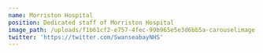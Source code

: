 ```yaml
---
name: Morriston Hospital
position: Dedicated staff of Morriston Hospital
image_path: /uploads/f1b61cf2-e757-4fec-99b965e5e3d6bb5a-carouselimage.jpg
twitter: 'https://twitter.com/SwanseabayNHS'
---
```


